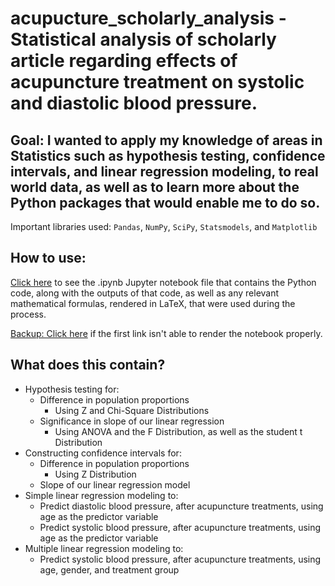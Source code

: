 # acupucture_scholarly_analysis - Statistical analysis of scholarly article regarding effects of acupuncture treatment on systolic and diastolic blood pressure.
## Goal: I wanted to apply my knowledge of areas in Statistics such as hypothesis testing, confidence intervals, and linear regression modeling, to real world data, as well as to learn more about the Python packages that would enable me to do so.

Important libraries used: `Pandas`, `NumPy`, `SciPy`, `Statsmodels`, and `Matplotlib`

## How to use:
[Click here](https://github.com/papir805/acupuncture_scholarly_analysis/blob/master/scholarly_analysis_github.ipynb) to see the .ipynb Jupyter notebook file that contains the Python code, along with the outputs of that code, as well as any relevant mathematical formulas, rendered in LaTeX, that were used during the process.  

[Backup: Click here](https://nbviewer.org/github/papir805/acupuncture_scholarly_analysis/blob/master/scholarly_analysis_github.ipynb) if the first link isn't able to render the notebook properly.

## What does this contain?
- Hypothesis testing for:
  - Difference in population proportions
    - Using Z and Chi-Square Distributions
  - Significance in slope of our linear regression
    - Using ANOVA and the F Distribution, as well as the student t Distribution
- Constructing confidence intervals for:
  - Difference in population proportions
    - Using Z Distribution
  - Slope of our linear regression model
- Simple linear regression modeling to:
  - Predict diastolic blood pressure, after acupuncture treatments, using age as the predictor variable
  - Predict systolic blood pressure, after acupuncture treatments, using age as the predictor variable
- Multiple linear regression modeling to:
  - Predict systolic blood pressure, after acupuncture treatments, using age, gender, and treatment group
